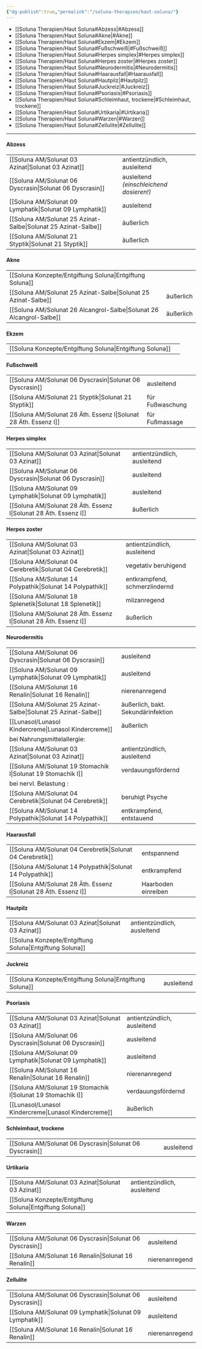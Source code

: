 ```yaml
---
{"dg-publish":true,"permalink":"/soluna-therapien/haut-soluna/"}
---
```


- [[Soluna Therapien/Haut Soluna#Abzess\|#Abzess]]
- [[Soluna Therapien/Haut Soluna#Akne\|#Akne]]
- [[Soluna Therapien/Haut Soluna#Ekzem\|#Ekzem]]
- [[Soluna Therapien/Haut Soluna#Fußschweiß\|#Fußschweiß]]
- [[Soluna Therapien/Haut Soluna#Herpes simplex\|#Herpes simplex]]
- [[Soluna Therapien/Haut Soluna#Herpes zoster\|#Herpes zoster]]
- [[Soluna Therapien/Haut Soluna#Neurodermitis\|#Neurodermitis]]
- [[Soluna Therapien/Haut Soluna#Haarausfall\|#Haarausfall]]
- [[Soluna Therapien/Haut Soluna#Hautpilz\|#Hautpilz]]
- [[Soluna Therapien/Haut Soluna#Juckreiz\|#Juckreiz]]
- [[Soluna Therapien/Haut Soluna#Psoriasis\|#Psoriasis]]
- [[Soluna Therapien/Haut Soluna#Schleimhaut, trockene\|#Schleimhaut, trockene]]
- [[Soluna Therapien/Haut Soluna#Urtikaria\|#Urtikaria]]
- [[Soluna Therapien/Haut Soluna#Warzen\|#Warzen]]
- [[Soluna Therapien/Haut Soluna#Zellulite\|#Zellulite]]

***
#### Abzess
|   |   |
|---|---|
[[Soluna AM/Solunat 03 Azinat\|Solunat 03 Azinat]]        | antientzündlich, ausleitend |   
[[Soluna AM/Solunat 06 Dyscrasin\|Solunat 06 Dyscrasin]]      | ausleitend *(einschleichend dosieren!)*  |
[[Soluna AM/Solunat 09 Lymphatik\|Solunat 09 Lymphatik]]     | ausleitend  |
[[Soluna AM/Solunat 25 Azinat-Salbe\|Solunat 25 Azinat-Salbe]]  | äußerlich   |
[[Soluna AM/Solunat 21 Styptik\|Solunat 21 Styptik]]       | äußerlich  |

#### Akne
|   |   |
|---|---|
[[Soluna Konzepte/Entgiftung Soluna\|Entgiftung Soluna]]           |     |
[[Soluna AM/Solunat 25 Azinat-Salbe\|Solunat 25 Azinat-Salbe]]  | äußerlich   |
[[Soluna AM/Solunat 26 Alcangrol-Salbe\|Solunat 26 Alcangrol-Salbe]] | äußerlich |

#### Ekzem
|   |   |
|---|---|
[[Soluna Konzepte/Entgiftung Soluna\|Entgiftung Soluna]]          |  |

#### Fußschweiß
|   |   |
|---|---|
[[Soluna AM/Solunat 06 Dyscrasin\|Solunat 06 Dyscrasin]]        | ausleitend   |
[[Soluna AM/Solunat 21 Styptik\|Solunat 21 Styptik]]             | für Fußwaschung   |
[[Soluna AM/Solunat 28 Äth. Essenz I\|Solunat 28 Äth. Essenz I]]     | für Fußmassage   |

#### Herpes simplex
|   |   |
|---|---|
[[Soluna AM/Solunat 03 Azinat\|Solunat 03 Azinat]]           | antientzündlich, ausleitend |   
[[Soluna AM/Solunat 06 Dyscrasin\|Solunat 06 Dyscrasin]]      | ausleitend   |
[[Soluna AM/Solunat 09 Lymphatik\|Solunat 09 Lymphatik]]     | ausleitend  |
[[Soluna AM/Solunat 28 Äth. Essenz I\|Solunat 28 Äth. Essenz I]]  | äußerlich |

#### Herpes zoster
|   |   |
|---|---|
[[Soluna AM/Solunat 03 Azinat\|Solunat 03 Azinat]]           | antientzündlich, ausleitend |   
[[Soluna AM/Solunat 04 Cerebretik\|Solunat 04 Cerebretik]]    | vegetativ beruhigend    |
[[Soluna AM/Solunat 14 Polypathik\|Solunat 14 Polypathik]]     | entkrampfend, schmerzlindernd      |
[[Soluna AM/Solunat 18 Splenetik\|Solunat 18 Splenetik]]     | milzanregend   |
[[Soluna AM/Solunat 28 Äth. Essenz I\|Solunat 28 Äth. Essenz I]]  | äußerlich        |

#### Neurodermitis
|   |   |
|---|---|
[[Soluna AM/Solunat 06 Dyscrasin\|Solunat 06 Dyscrasin]]      | ausleitend  |
[[Soluna AM/Solunat 09 Lymphatik\|Solunat 09 Lymphatik]]     | ausleitend  |
[[Soluna AM/Solunat 16 Renalin\|Solunat 16 Renalin]]          | nierenanregend          |
[[Soluna AM/Solunat 25 Azinat-Salbe\|Solunat 25 Azinat-Salbe]]  | äußerlich, bakt. Sekundärinfektion |
[[Lunasol/Lunasol Kindercreme\|Lunasol Kindercreme]]      | äußerlich             |
bei Nahrungsmittelallergie:     |              |
[[Soluna AM/Solunat 03 Azinat\|Solunat 03 Azinat]]           | antientzündlich, ausleitend |   
[[Soluna AM/Solunat 19 Stomachik I\|Solunat 19 Stomachik I]]  | verdauungsfördernd |
bei nervl. Belastung :     |              |
[[Soluna AM/Solunat 04 Cerebretik\|Solunat 04 Cerebretik]]    | beruhigt Psyche  |
[[Soluna AM/Solunat 14 Polypathik\|Solunat 14 Polypathik]]    | entkrampfend, entstauend  |

#### Haarausfall
|   |   |
|---|---|
[[Soluna AM/Solunat 04 Cerebretik\|Solunat 04 Cerebretik]]    | entspannend  |
[[Soluna AM/Solunat 14 Polypathik\|Solunat 14 Polypathik]]    | entkrampfend  |
[[Soluna AM/Solunat 28 Äth. Essenz I\|Solunat 28 Äth. Essenz I]]     | Haarboden einreiben   |

#### Hautpilz
|   |   |
|---|---|
[[Soluna AM/Solunat 03 Azinat\|Solunat 03 Azinat]]           | antientzündlich, ausleitend |   
[[Soluna Konzepte/Entgiftung Soluna\|Entgiftung Soluna]]           |                                            |

#### Juckreiz
|   |   |
|---|---|
[[Soluna Konzepte/Entgiftung Soluna\|Entgiftung Soluna]]         | ausleitend   |

#### Psoriasis
|   |   |
|---|---|
[[Soluna AM/Solunat 03 Azinat\|Solunat 03 Azinat]]           | antientzündlich, ausleitend |   
[[Soluna AM/Solunat 06 Dyscrasin\|Solunat 06 Dyscrasin]]      | ausleitend  |
[[Soluna AM/Solunat 09 Lymphatik\|Solunat 09 Lymphatik]]     | ausleitend  |
[[Soluna AM/Solunat 16 Renalin\|Solunat 16 Renalin]]          | nierenanregend          |
[[Soluna AM/Solunat 19 Stomachik I\|Solunat 19 Stomachik I]]  | verdauungsfördernd |
[[Lunasol/Lunasol Kindercreme\|Lunasol Kindercreme]]      | äußerlich             |

#### Schleimhaut, trockene
|   |   |
|---|---|
[[Soluna AM/Solunat 06 Dyscrasin\|Solunat 06 Dyscrasin]]      | ausleitend   |

#### Urtikaria
|   |   |
|---|---|
[[Soluna AM/Solunat 03 Azinat\|Solunat 03 Azinat]]        | antientzündlich, ausleitend |   
[[Soluna Konzepte/Entgiftung Soluna\|Entgiftung Soluna]]     |   |

#### Warzen
|   |   |
|---|---|
[[Soluna AM/Solunat 06 Dyscrasin\|Solunat 06 Dyscrasin]]      | ausleitend   |
[[Soluna AM/Solunat 16 Renalin\|Solunat 16 Renalin]]          | nierenanregend   |

#### Zellulite
|   |   |
|---|---|
[[Soluna AM/Solunat 06 Dyscrasin\|Solunat 06 Dyscrasin]]      | ausleitend   |
[[Soluna AM/Solunat 09 Lymphatik\|Solunat 09 Lymphatik]]     | ausleitend       |
[[Soluna AM/Solunat 16 Renalin\|Solunat 16 Renalin]]          | nierenanregend    |
